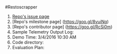 #Restoscrapper
1. [Repo's issue page ](https://goo.gl/MnPL3L)
2. [Repo's milestone page] (https://goo.gl/8vuiNq)
3. [Repo's contributor page] (https://goo.gl/RcSi0m)
4. Sample Telemetry Output Log: 
5. Demo Time: 3/4/2016 10:30 AM
6. Code directory: 
7. Evaluation Plan:
